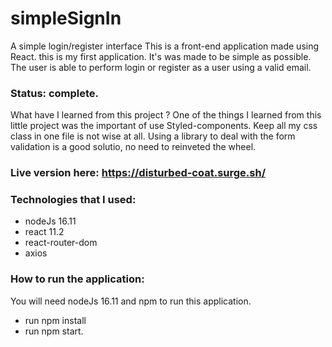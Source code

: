 # simpleSignIn
A simple login/register interface
This is a front-end application made using React.
this is my first application. It's was made to be simple as possible. The user is able to perform login or register as a user using a valid email.

### Status: complete.
What have I learned from this project ?
One of the things I learned from this little project was the important of use Styled-components. Keep all my css class in one file is not wise at all. Using a library to deal with the form validation is a good solutio, no need to reinveted the wheel.

### Live version here: <a>https://disturbed-coat.surge.sh/</a>
### Technologies that I used:
+ nodeJs 16.11
+ react 11.2
+ react-router-dom
+ axios

### How to run the application:
You will need nodeJs 16.11 and npm to run this application.

+ run npm install
+ run npm start.
